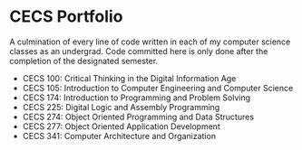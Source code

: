 # CECS Portfolio

A culmination of every line of code written in each of my computer science classes as an undergrad. Code committed here is only done after the completion of the designated semester.

- CECS 100: Critical Thinking in the Digital Information Age
- CECS 105: Introduction to Computer Engineering and Computer Science
- CECS 174: Introduction to Programming and Problem Solving
- CECS 225: Digital Logic and Assembly Programming
- CECS 274: Object Oriented Programming and Data Structures
- CECS 277: Object Oriented Application Development
- CECS 341: Computer Architecture and Organization
